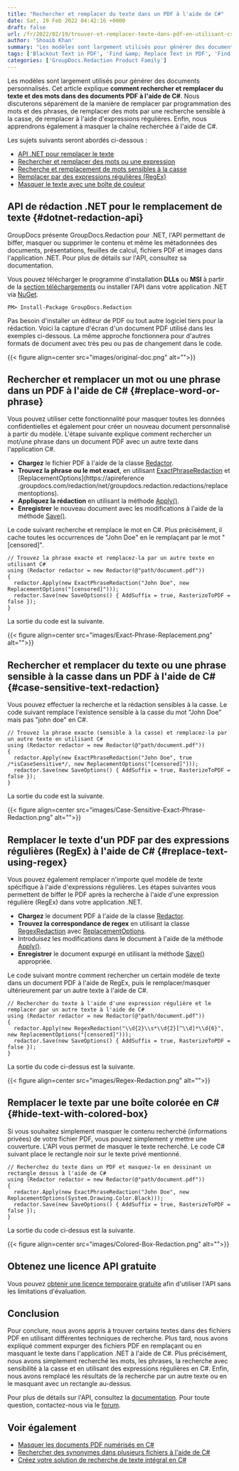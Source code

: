 ```yaml
---
title: "Rechercher et remplacer du texte dans un PDF à l'aide de C#"
date: Sat, 19 Feb 2022 04:42:16 +0000
draft: false
url: /fr/2022/02/19/trouver-et-remplacer-texte-dans-pdf-en-utilisant-csharp/
author: 'Shoaib Khan'
summary: "Les modèles sont largement utilisés pour générer des documents personnalisés. Cet article explique **comment rechercher et remplacer du texte et des mots dans des documents PDF à l'aide de C#**. Nous discuterons séparément de la manière de remplacer par programmation des mots et des phrases, de remplacer des mots par une recherche sensible à la casse, de remplacer à l'aide d'expressions régulières. Enfin, nous apprendrons également à masquer la chaîne recherchée à l'aide de C#."
tags: ['Blackout Text in PDF', 'Find &amp; Replace Text in PDF', 'Find Text in PDF', 'Hide Text in PDF', 'Redact PDF files']
categories: ['GroupDocs.Redaction Product Family']
---
```


Les modèles sont largement utilisés pour générer des documents personnalisés. Cet article explique **comment rechercher et remplacer du texte et des mots dans des documents PDF à l'aide de C#**. Nous discuterons séparément de la manière de remplacer par programmation des mots et des phrases, de remplacer des mots par une recherche sensible à la casse, de remplacer à l'aide d'expressions régulières. Enfin, nous apprendrons également à masquer la chaîne recherchée à l'aide de C#.

Les sujets suivants seront abordés ci-dessous :

* [API .NET pour remplacer le texte](#dotnet-redaction-api)
* [Rechercher et remplacer des mots ou une expression](#replace-word-or-phrase)
* [Recherche et remplacement de mots sensibles à la casse](#case-sensitive-text-redaction)
* [Remplacer par des expressions régulières (RegEx)](#replace-text-using-regex)
* [Masquer le texte avec une boîte de couleur](#hide-text-with-colored-box)

## API de rédaction .NET pour le remplacement de texte {#dotnet-redaction-api}

GroupDocs présente GroupDocs.Redaction pour .NET, l'API permettant de biffer, masquer ou supprimer le contenu et même les métadonnées des documents, présentations, feuilles de calcul, fichiers PDF et images dans l'application .NET. Pour plus de détails sur l'API, consultez sa documentation.

Vous pouvez télécharger le programme d'installation **DLLs** ou **MSI** à partir de la [section téléchargements](https://downloads.groupdocs.com/redaction) ou installer l'API dans votre application .NET via [NuGet](https://www.nuget.org/packages/groupdocs.redaction).

```
PM> Install-Package GroupDocs.Redaction
```

Pas besoin d'installer un éditeur de PDF ou tout autre logiciel tiers pour la rédaction. Voici la capture d'écran d'un document PDF utilisé dans les exemples ci-dessous. La même approche fonctionnera pour d'autres formats de document avec très peu ou pas de changement dans le code.



{{< figure align=center src="images/original-doc.png" alt="">}}


## Rechercher et remplacer un mot ou une phrase dans un PDF à l'aide de C# {#replace-word-or-phrase}

Vous pouvez utiliser cette fonctionnalité pour masquer toutes les données confidentielles et également pour créer un nouveau document personnalisé à partir du modèle. L'étape suivante explique comment rechercher un mot/une phrase dans un document PDF avec un autre texte dans l'application C#.

* **Chargez** le fichier PDF à l'aide de la classe [Redactor](https://apireference.groupdocs.com/redaction/net/groupdocs.redaction/redactor).
* **Trouvez la phrase ou le mot exact**, en utilisant [ExactPhraseRedaction](https://apireference.groupdocs.com/redaction/net/groupdocs.redaction.redactions/exactphraseredaction) et [ReplacementOptions](https://apireference .groupdocs.com/redaction/net/groupdocs.redaction.redactions/replacementoptions).
* **Appliquez la rédaction** en utilisant la méthode [Apply()](https://apireference.groupdocs.com/redaction/net/groupdocs.redaction/redactor/methods/apply/index).
* **Enregistrer** le nouveau document avec les modifications à l'aide de la méthode [Save()](https://apireference.groupdocs.com/redaction/net/groupdocs.redaction/redactor/methods/save/index).

Le code suivant recherche et remplace le mot en C#. Plus précisément, il cache toutes les occurrences de "John Doe" en le remplaçant par le mot "\[censored\]".

```
// Trouvez la phrase exacte et remplacez-la par un autre texte en utilisant C#
using (Redactor redactor = new Redactor(@"path/document.pdf"))
{
  redactor.Apply(new ExactPhraseRedaction("John Doe", new ReplacementOptions("[censored]")));
  redactor.Save(new SaveOptions() { AddSuffix = true, RasterizeToPDF = false });
}
```

La sortie du code est la suivante.



{{< figure align=center src="images/Exact-Phrase-Replacement.png" alt="">}}


## Rechercher et remplacer du texte ou une phrase sensible à la casse dans un PDF à l'aide de C# {#case-sensitive-text-redaction}

Vous pouvez effectuer la recherche et la rédaction sensibles à la casse. Le code suivant remplace l'existence sensible à la casse du mot "John Doe" mais pas "john doe" en C#.

```
// Trouvez la phrase exacte (sensible à la casse) et remplacez-la par un autre texte en utilisant C#
using (Redactor redactor = new Redactor(@"path/document.pdf"))
{
  redactor.Apply(new ExactPhraseRedaction("John Doe", true /*isCaseSensitive*/, new ReplacementOptions("[censored]")));
  redactor.Save(new SaveOptions() { AddSuffix = true, RasterizeToPDF = false });
}
```

La sortie du code est la suivante.



{{< figure align=center src="images/Case-Sensitive-Exact-Phrase-Redaction.png" alt="">}}


## Remplacer le texte d'un PDF par des expressions régulières (RegEx) à l'aide de C# {#replace-text-using-regex}

Vous pouvez également remplacer n'importe quel modèle de texte spécifique à l'aide d'expressions régulières. Les étapes suivantes vous permettent de biffer le PDF après la recherche à l'aide d'une expression régulière (RegEx) dans votre application .NET.

* **Chargez** le document PDF à l'aide de la classe [Redactor](https://apireference.groupdocs.com/redaction/net/groupdocs.redaction/redactor).
* **Trouvez la correspondance de regex** en utilisant la classe [RegexRedaction](https://apireference.groupdocs.com/redaction/net/groupdocs.redaction.redactions/regexredaction) avec [ReplacementOptions](https://apireference.groupdocs.com/redaction/net/groupdocs.redaction.redactions/replacementoptions).
* Introduisez les modifications dans le document à l'aide de la méthode [Apply()](https://apireference.groupdocs.com/redaction/net/groupdocs.redaction/redactor/methods/apply/index).
* **Enregistrer** le document expurgé en utilisant la méthode [Save()](https://apireference.groupdocs.com/redaction/net/groupdocs.redaction/redactor/methods/save/index) appropriée.

Le code suivant montre comment rechercher un certain modèle de texte dans un document PDF à l'aide de RegEx, puis le remplacer/masquer ultérieurement par un autre texte à l'aide de C#.

```
// Rechercher du texte à l'aide d'une expression régulière et le remplacer par un autre texte à l'aide de C#
using (Redactor redactor = new Redactor(@"path/document.pdf"))
{
  redactor.Apply(new RegexRedaction("\\d{2}\\s*\\d{2}[^\\d]*\\d{6}", new ReplacementOptions("[censored]")));
  redactor.Save(new SaveOptions() { AddSuffix = true, RasterizeToPDF = false });
}
```

La sortie du code ci-dessus est la suivante.



{{< figure align=center src="images/Regex-Redaction.png" alt="">}}


## Remplacer le texte par une boîte colorée en C# {#hide-text-with-colored-box}

Si vous souhaitez simplement masquer le contenu recherché (informations privées) de votre fichier PDF, vous pouvez simplement y mettre une couverture. L'API vous permet de masquer le texte recherché. Le code C# suivant place le rectangle noir sur le texte privé mentionné.

```
// Recherchez du texte dans un PDF et masquez-le en dessinant un rectangle dessus à l'aide de C#
using (Redactor redactor = new Redactor(@"path/document.pdf"))
{
  redactor.Apply(new ExactPhraseRedaction("John Doe", new ReplacementOptions(System.Drawing.Color.Black)));
  redactor.Save(new SaveOptions() { AddSuffix = true, RasterizeToPDF = false });
}
```

La sortie du code ci-dessus est la suivante.



{{< figure align=center src="images/Colored-Box-Redaction.png" alt="">}}


## Obtenez une licence API gratuite

Vous pouvez [obtenir une licence temporaire gratuite](https://purchase.groupdocs.com/temporary-license) afin d'utiliser l'API sans les limitations d'évaluation.

## Conclusion

Pour conclure, nous avons appris à trouver certains textes dans des fichiers PDF en utilisant différentes techniques de recherche. Plus tard, nous avons expliqué comment expurger des fichiers PDF en remplaçant ou en masquant le texte dans l'application .NET à l'aide de C#. Plus précisément, nous avons simplement recherché les mots, les phrases, la recherche avec sensibilité à la casse et en utilisant des expressions régulières en C#. Enfin, nous avons remplacé les résultats de la recherche par un autre texte ou en le masquant avec un rectangle au-dessus.

Pour plus de détails sur l'API, consultez la [documentation](https://docs.groupdocs.com/redaction). Pour toute question, contactez-nous via le [forum](https://forum.groupdocs.com/).

## Voir également

* [Masquer les documents PDF numérisés en C#](https://blog.groupdocs.com/2021/09/25/redact-text-and-scanned-images-using-csharp/)
* [Rechercher des synonymes dans plusieurs fichiers à l'aide de C#](https://blog.groupdocs.com/2021/09/17/find-synonyms-in-multiple-files-using-csharp/)
* [Créez votre solution de recherche de texte intégral en C#](https://blog.groupdocs.com/2021/06/03/build-your-full-text-search-solution-in-csharp/)





